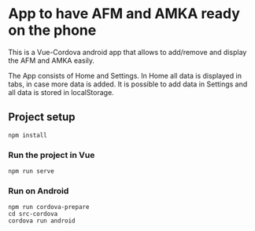 # App to have AFM and AMKA ready on the phone

This is a Vue-Cordova android app that allows to add/remove and display the AFM and AMKA easily. 

The App consists of Home and Settings.
In Home all data is displayed in tabs, in case more data is added.
It is possible to add data in Settings and all data is stored in localStorage.

## Project setup
```
npm install
```

### Run the project in Vue
```
npm run serve
```

### Run on Android
```
npm run cordova-prepare 
cd src-cordova
cordova run android
```